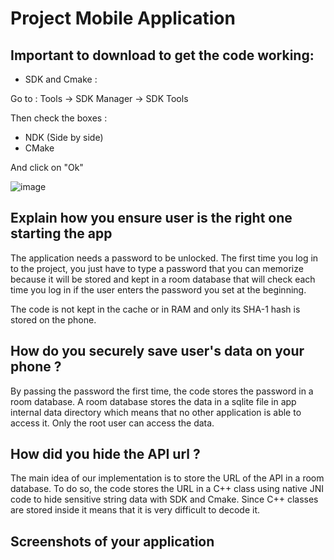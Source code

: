 # Project Mobile Application

## Important to download to get the code working:

- SDK and Cmake :

Go to :
Tools -> SDK Manager -> SDK Tools

Then check the boxes : 
- NDK (Side by side)
- CMake  

And click on "Ok"

![image](https://user-images.githubusercontent.com/78219632/110218502-6b0d9080-7eba-11eb-9a28-d147ce6ffe4b.png)

## Explain how you ensure user is the right one starting the app

The application needs a password to be unlocked. The first time you log in to the project, you just have to type a password that you can memorize because it will be stored and kept in a room database that will check each time you log in if the user enters the password you set at the beginning. 

The code is not kept in the cache or in RAM and only its SHA-1 hash is stored on the phone.

## How do you securely save user's data on your phone ?

By passing the password the first time, the code stores the password in a room database. A room database stores the data in a sqlite file in app internal data directory which means that no other application is able to access it. Only the root user can access the data.

## How did you hide the API url ?

The main idea of our implementation is to store the URL of the API in a room database. To do so, the code stores the URL in a C++ class using native JNI code to hide sensitive string data with SDK and Cmake. Since C++ classes are stored inside it means that it is very difficult to decode it. 

## Screenshots of your application

